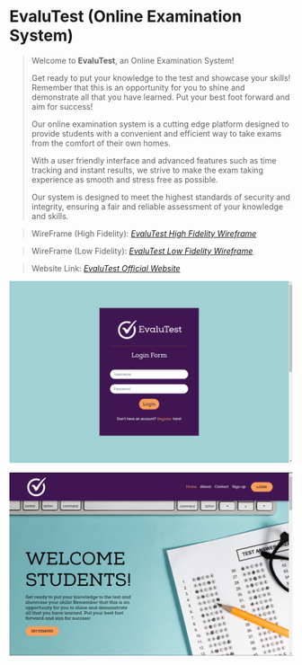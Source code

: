 # EvaluTest (Online Examination System)

> Welcome to **EvaluTest**, an Online Examination System! 
>
> Get ready to put your knowledge to the test and showcase your skills! Remember that this is an opportunity for you to shine and demonstrate all that you have learned. Put your best foot forward and aim for success!
>
> Our online examination system is a cutting edge platform designed to provide students with a convenient and efficient way to take exams from the comfort of their own homes.
>
> With a user friendly interface and advanced features such as time tracking and instant results, we strive to make the exam taking experience as smooth and stress free as possible.
>
> Our system is designed to meet the highest standards of security and integrity, ensuring a fair and reliable assessment of your knowledge and skills.

> WireFrame (High Fidelity): *[EvaluTest High Fidelity Wireframe](https://www.figma.com/file/bjoKScVZfMU4yJmV76Cbnp/EvaluTest-High-Fidelity-Wireframe?node-id=3%3A14&t=gU5f9zy0ZAV31Lrq-1)*  

> WireFrame (Low Fidelity): *[EvaluTest Low Fidelity Wireframe](https://www.figma.com/file/rZtAktJIOZy6xCmXXaxfJi/EvaluTest-Low-Fidelity-Wireframe?node-id=5%3A157&t=dgnH1gZjuwAEjkhG-1)*  

> Website Link: *[EvaluTest Official Website](https://evalutest.000webhostapp.com//)*  

[![EvaluTest Login Page](/assets/images/login.png)](http://evalutest.infinityfreeapp.com/)  

[![EvaluTest Home Page](/assets/images/home-page.png)](http://evalutest.infinityfreeapp.com/)  

